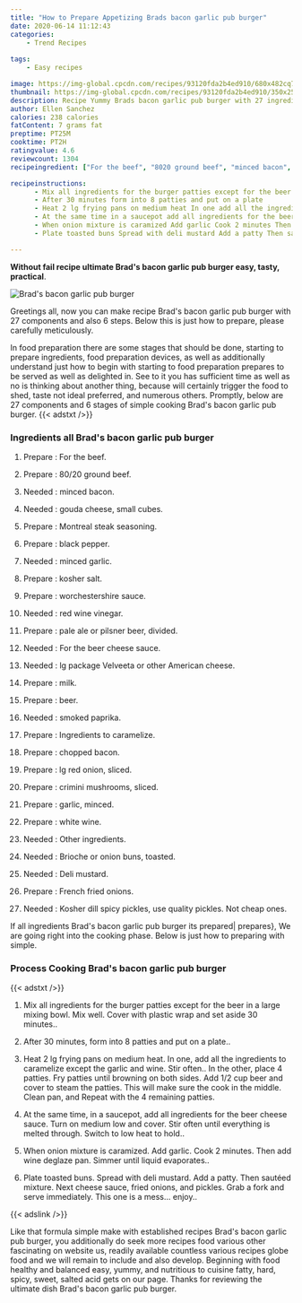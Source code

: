 ```yaml
---
title: "How to Prepare Appetizing Brads bacon garlic pub burger"
date: 2020-06-14 11:12:43
categories:
    - Trend Recipes
    
tags:
    - Easy recipes

image: https://img-global.cpcdn.com/recipes/93120fda2b4ed910/680x482cq70/brads-bacon-garlic-pub-burger-recipe-main-photo.jpg
thumbnail: https://img-global.cpcdn.com/recipes/93120fda2b4ed910/350x250cq70/brads-bacon-garlic-pub-burger-recipe-main-photo.jpg
description: Recipe Yummy Brads bacon garlic pub burger with 27 ingredients and 6 stages of easy cooking.
author: Ellen Sanchez
calories: 238 calories
fatContent: 7 grams fat
preptime: PT25M
cooktime: PT2H
ratingvalue: 4.6
reviewcount: 1304
recipeingredient: ["For the beef", "8020 ground beef", "minced bacon", "gouda cheese small cubes", "Montreal steak seasoning", "black pepper", "minced garlic", "kosher salt", "worchestershire sauce", "red wine vinegar", "pale ale or pilsner beer divided", "For the beer cheese sauce", "lg package Velveeta or other American cheese", "milk", "beer", "smoked paprika", "Ingredients to caramelize", "chopped bacon", "lg red onion sliced", "crimini mushrooms sliced", "garlic minced", "white wine", "Other ingredients", "Brioche or onion buns toasted", "Deli mustard", "French fried onions", "Kosher dill spicy pickles use quality pickles Not cheap ones"]

recipeinstructions: 
      - Mix all ingredients for the burger patties except for the beer in a large mixing bowl Mix well Cover with plastic wrap and set aside 30 minutes 
      - After 30 minutes form into 8 patties and put on a plate 
      - Heat 2 lg frying pans on medium heat In one add all the ingredients to caramelize except the garlic and wine Stir often In the other place 4 patties Fry patties until browning on both sides Add 12 cup beer and cover to steam the patties This will make sure the cook in the middle Clean pan and Repeat with the 4 remaining patties 
      - At the same time in a saucepot add all ingredients for the beer cheese sauce Turn on medium low and cover Stir often until everything is melted through Switch to low heat to hold 
      - When onion mixture is caramized Add garlic Cook 2 minutes Then add wine deglaze pan Simmer until liquid evaporates 
      - Plate toasted buns Spread with deli mustard Add a patty Then sauted mixture Next cheese sauce fried onions and pickles Grab a fork and serve immediately This one is a mess enjoy

---
```




**Without fail recipe ultimate Brad&#39;s bacon garlic pub burger easy, tasty, practical**. 


![Brad&#39;s bacon garlic pub burger](https://img-global.cpcdn.com/recipes/93120fda2b4ed910/680x482cq70/brads-bacon-garlic-pub-burger-recipe-main-photo.jpg "Brad&#39;s bacon garlic pub burger")




Greetings all, now you can make recipe Brad&#39;s bacon garlic pub burger with 27 components and also 6 steps. Below this is just how to prepare, please carefully meticulously.

In food preparation there are some stages that should be done, starting to prepare ingredients, food preparation devices, as well as additionally understand just how to begin with starting to food preparation prepares to be served as well as delighted in. See to it you has sufficient time as well as no is thinking about another thing, because will certainly trigger the food to shed, taste not ideal preferred, and numerous others. Promptly, below are 27 components and 6 stages of simple cooking Brad&#39;s bacon garlic pub burger.
{{< adstxt />}}

### Ingredients all Brad&#39;s bacon garlic pub burger


1. Prepare  : For the beef.

1. Prepare  : 80/20 ground beef.

1. Needed  : minced bacon.

1. Needed  : gouda cheese, small cubes.

1. Prepare  : Montreal steak seasoning.

1. Prepare  : black pepper.

1. Needed  : minced garlic.

1. Prepare  : kosher salt.

1. Prepare  : worchestershire sauce.

1. Needed  : red wine vinegar.

1. Prepare  : pale ale or pilsner beer, divided.

1. Needed  : For the beer cheese sauce.

1. Needed  : lg package Velveeta or other American cheese.

1. Prepare  : milk.

1. Prepare  : beer.

1. Needed  : smoked paprika.

1. Prepare  : Ingredients to caramelize.

1. Prepare  : chopped bacon.

1. Prepare  : lg red onion, sliced.

1. Prepare  : crimini mushrooms, sliced.

1. Prepare  : garlic, minced.

1. Prepare  : white wine.

1. Needed  : Other ingredients.

1. Needed  : Brioche or onion buns, toasted.

1. Needed  : Deli mustard.

1. Prepare  : French fried onions.

1. Needed  : Kosher dill spicy pickles, use quality pickles. Not cheap ones.



If all ingredients Brad&#39;s bacon garlic pub burger its prepared| prepares}, We are going right into the cooking phase. Below is just how to preparing with simple.

### Process Cooking Brad&#39;s bacon garlic pub burger

{{< adstxt />}}


1. Mix all ingredients for the burger patties except for the beer in a large mixing bowl. Mix well. Cover with plastic wrap and set aside 30 minutes..



1. After 30 minutes, form into 8 patties and put on a plate..



1. Heat 2 lg frying pans on medium heat. In one, add all the ingredients to caramelize except the garlic and wine. Stir often.. In the other, place 4 patties. Fry patties until browning on both sides. Add 1/2 cup beer and cover to steam the patties. This will make sure the cook in the middle. Clean pan, and Repeat with the 4 remaining patties.



1. At the same time, in a saucepot, add all ingredients for the beer cheese sauce. Turn on medium low and cover. Stir often until everything is melted through. Switch to low heat to hold..



1. When onion mixture is caramized. Add garlic. Cook 2 minutes. Then add wine deglaze pan. Simmer until liquid evaporates..



1. Plate toasted buns. Spread with deli mustard. Add a patty. Then sautéed mixture. Next cheese sauce, fried onions, and pickles. Grab a fork and serve immediately. This one is a mess... enjoy..





{{< adslink />}}

Like that formula simple make with established recipes Brad&#39;s bacon garlic pub burger, you additionally do seek more recipes food various other fascinating on website us, readily available countless various recipes globe food and we will remain to include and also develop. Beginning with food healthy and balanced easy, yummy, and nutritious to cuisine fatty, hard, spicy, sweet, salted acid gets on our page. Thanks for reviewing the ultimate dish Brad&#39;s bacon garlic pub burger.
